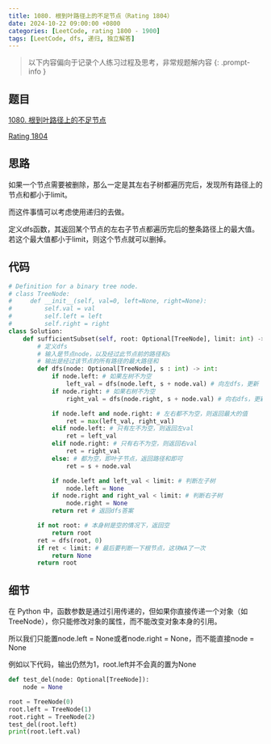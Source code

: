 ```yaml
---
title: 1080. 根到叶路径上的不足节点（Rating 1804）
date: 2024-10-22 09:00:00 +0800
categories: [LeetCode, rating 1800 - 1900]
tags: [LeetCode, dfs, 递归, 独立解答]
---
```


> 以下内容偏向于记录个人练习过程及思考，非常规题解内容
{: .prompt-info }

## 题目

[1080. 根到叶路径上的不足节点](https://leetcode.cn/problems/insufficient-nodes-in-root-to-leaf-paths)

[Rating 1804](https://zerotrac.github.io/leetcode_problem_rating/#/)

## 思路

如果一个节点需要被删除，那么一定是其左右子树都遍历完后，发现所有路径上的节点和都小于limit。

而这件事情可以考虑使用递归的去做。

定义dfs函数，其返回某个节点的左右子节点都遍历完后的整条路径上的最大值。若这个最大值都小于limit，则这个节点就可以删掉。

## 代码

```python
# Definition for a binary tree node.
# class TreeNode:
#     def __init__(self, val=0, left=None, right=None):
#         self.val = val
#         self.left = left
#         self.right = right
class Solution:
    def sufficientSubset(self, root: Optional[TreeNode], limit: int) -> Optional[TreeNode]:
        # 定义dfs
        # 输入是节点node，以及经过此节点前的路径和s
        # 输出是经过该节点的所有路径的最大路径和
        def dfs(node: Optional[TreeNode], s : int) -> int:
            if node.left: # 如果左树不为空
                left_val = dfs(node.left, s + node.val) # 向左dfs，更新 s 为 s + node.val
            if node.right: # 如果右树不为空
                right_val = dfs(node.right, s + node.val) # 向右dfs，更新 s 为 s + node.val

            if node.left and node.right: # 左右都不为空，则返回最大的值
                ret = max(left_val, right_val)
            elif node.left: # 只有左不为空，则返回左val
                ret = left_val
            elif node.right: # 只有右不为空，则返回右val
                ret = right_val
            else: # 都为空，即叶子节点，返回路径和即可
                ret = s + node.val

            if node.left and left_val < limit: # 判断左子树
                node.left = None
            if node.right and right_val < limit: # 判断右子树
                node.right = None
            return ret # 返回dfs答案

        if not root: # 本身树是空的情况下，返回空
            return root
        ret = dfs(root, 0)
        if ret < limit: # 最后要判断一下根节点，这块WA了一次
            return None
        return root
```

## 细节

在 Python 中，函数参数是通过引用传递的，但如果你直接传递一个对象（如TreeNode），你只能修改对象的属性，而不能改变对象本身的引用。

所以我们只能置node.left = None或者node.right = None，而不能直接node = None

例如以下代码，输出仍然为1，root.left并不会真的置为None

```python
def test_del(node: Optional[TreeNode]):
    node = None

root = TreeNode(0)
root.left = TreeNode(1)
root.right = TreeNode(2)
test_del(root.left)
print(root.left.val)
```
